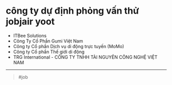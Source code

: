 # công ty dự định phỏng vấn thử jobjair yoot

- ITBee Solutions
- Công Ty Cổ Phần Gumi Việt Nam
- Công ty Cổ phần Dịch vụ di động trực tuyến (MoMo)
- Công ty Cổ phần Thế giới di động
- TRG International - CÔNG TY TNHH TÀI NGUYÊN CÔNG NGHỆ VIỆT NAM

---

> #job
